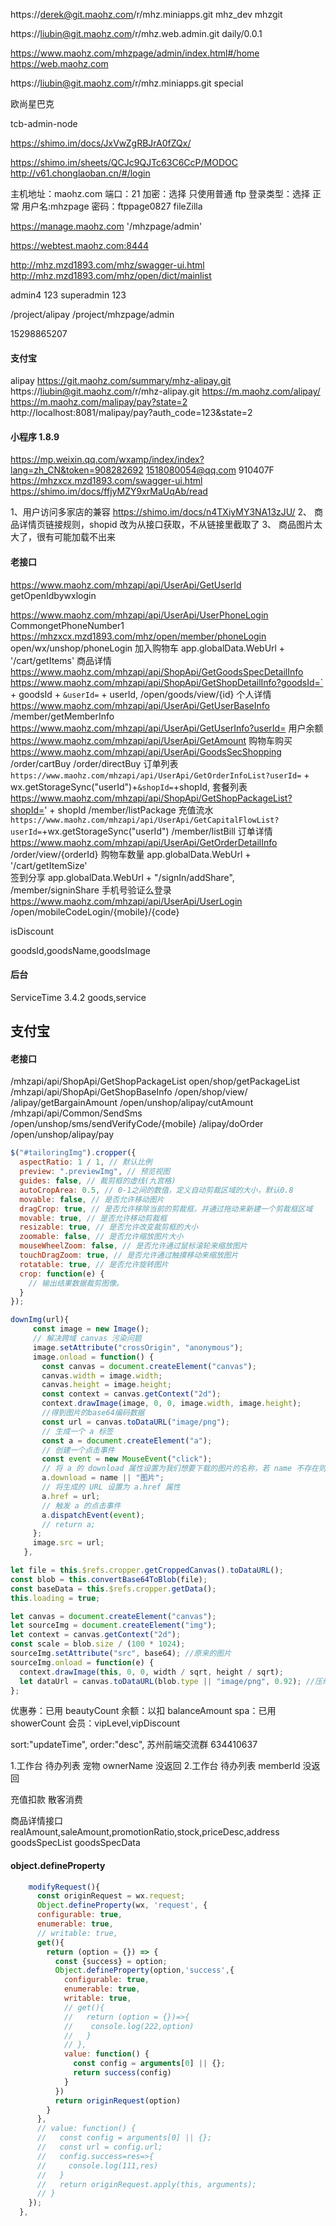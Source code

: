 https://derek@git.maohz.com/r/mhz.miniapps.git
mhz_dev mhzgit

https://liubin@git.maohz.com/r/mhz.web.admin.git
daily/0.0.1

https://www.maohz.com/mhzpage/admin/index.html#/home https://web.maohz.com

https://liubin@git.maohz.com/r/mhz.miniapps.git
special

欧尚星巴克

tcb-admin-node

https://shimo.im/docs/JxVwZgRBJrA0fZQx/

<!-- 需求池 -->
https://shimo.im/sheets/QCJc9QJTc63C6CcP/MODOC
http://v61.chonglaoban.cn/#/login

主机地址：maohz.com 端口：21 加密：选择 只使用普通 ftp
登录类型：选择 正常 用户名:mhzpage 密码：ftppage0827
fileZilla

https://manage.maohz.com
'/mhzpage/admin'

https://webtest.maohz.com:8444

http://mhz.mzd1893.com/mhz/swagger-ui.html
http://mhz.mzd1893.com/mhz/open/dict/mainlist

admin4
123
superadmin 123

/project/alipay
/project/mhzpage/admin

15298865207

#### 支付宝

alipay https://git.maohz.com/summary/mhz-alipay.git https://liubin@git.maohz.com/r/mhz-alipay.git
https://m.maohz.com/alipay/
https://m.maohz.com/malipay/pay?state=2
http://localhost:8081/malipay/pay?auth_code=123&state=2

#### 小程序 1.8.9

https://mp.weixin.qq.com/wxamp/index/index?lang=zh_CN&token=908282692
1518080054@qq.com 910407F
https://mhzxcx.mzd1893.com/swagger-ui.html
https://shimo.im/docs/ffjyMZY9xrMaUqAb/read

1、用户访问多家店的兼容
https://shimo.im/docs/n4TXiyMY3NA13zJU/
2、 商品详情页链接规则，shopid 改为从接口获取，不从链接里截取了
3、 商品图片太大了，很有可能加载不出来

#### 老接口

https://www.maohz.com/mhzapi/api/UserApi/GetUserId getOpenIdbywxlogin

https://www.maohz.com/mhzapi/api/UserApi/UserPhoneLogin CommongetPhoneNumber1 https://mhzxcx.mzd1893.com/mhz/open/member/phoneLogin
open/wx/unshop/phoneLogin
加入购物车
app.globalData.WebUrl + '/cart/getItems'
商品详情
https://www.maohz.com/mhzapi/api/ShopApi/GetGoodsSpecDetailInfo
https://www.maohz.com/mhzapi/api/ShopApi/GetShopDetailInfo?goodsId=` + goodsId + `&userId=` + userId, /open/goods/view/{id}
个人详情
https://www.maohz.com/mhzapi/api/UserApi/GetUserBaseInfo /member/getMemberInfo
https://www.maohz.com/mhzapi/api/UserApi/GetUserInfo?userId=
用户余额 https://www.maohz.com/mhzapi/api/UserApi/GetAmount
购物车购买 https://www.maohz.com/mhzapi/api/UserApi/GoodsSecShopping /order/cartBuy /order/directBuy
订单列表 `https://www.maohz.com/mhzapi/api/UserApi/GetOrderInfoList?userId=` + wx.getStorageSync("userId")+`&shopId=`+shopId,
套餐列表 https://www.maohz.com/mhzapi/api/ShopApi/GetShopPackageList?shopId=' + shopId /member/listPackage
充值流水 `https://www.maohz.com/mhzapi/api/UserApi/GetCapitalFlowList?userId=`+wx.getStorageSync("userId") /member/listBill
订单详情 https://www.maohz.com/mhzapi/api/UserApi/GetOrderDetailInfo /order/view/{orderId}
购物车数量 app.globalData.WebUrl + '/cart/getItemSize'  
签到分享 app.globalData.WebUrl + "/signIn/addShare", /member/signinShare
手机号验证么登录 https://www.maohz.com/mhzapi/api/UserApi/UserLogin /open/mobileCodeLogin/{mobile}/{code}

isDiscount

goodsId,goodsName,goodsImage

#### 后台 

ServiceTime
3.4.2
goods,service



## 支付宝

#### 老接口

/mhzapi/api/ShopApi/GetShopPackageList open/shop/getPackageList
/mhzapi/api/ShopApi/GetShopBaseInfo /open/shop/view/
/alipay/getBargainAmount /open/unshop/alipay/cutAmount
/mhzapi/api/Common/SendSms /open/unshop/sms/sendVerifyCode/{mobile}
/alipay/doOrder /open/unshop/alipay/pay

```js
$("#tailoringImg").cropper({
  aspectRatio: 1 / 1, // 默认比例
  preview: ".previewImg", // 预览视图
  guides: false, // 裁剪框的虚线(九宫格)
  autoCropArea: 0.5, // 0-1之间的数值，定义自动剪裁区域的大小，默认0.8
  movable: false, // 是否允许移动图片
  dragCrop: true, // 是否允许移除当前的剪裁框，并通过拖动来新建一个剪裁框区域
  movable: true, // 是否允许移动剪裁框
  resizable: true, // 是否允许改变裁剪框的大小
  zoomable: false, // 是否允许缩放图片大小
  mouseWheelZoom: false, // 是否允许通过鼠标滚轮来缩放图片
  touchDragZoom: true, // 是否允许通过触摸移动来缩放图片
  rotatable: true, // 是否允许旋转图片
  crop: function(e) {
    // 输出结果数据裁剪图像。
  }
});
```

```js
downImg(url){
     const image = new Image();
     // 解决跨域 canvas 污染问题
     image.setAttribute("crossOrigin", "anonymous");
     image.onload = function() {
       const canvas = document.createElement("canvas");
       canvas.width = image.width;
       canvas.height = image.height;
       const context = canvas.getContext("2d");
       context.drawImage(image, 0, 0, image.width, image.height);
       //得到图片的base64编码数据
       const url = canvas.toDataURL("image/png");
       // 生成一个 a 标签
       const a = document.createElement("a");
       // 创建一个点击事件
       const event = new MouseEvent("click");
       // 将 a 的 download 属性设置为我们想要下载的图片的名称，若 name 不存在则使用'图片'作为默认名称
       a.download = name || "图片";
       // 将生成的 URL 设置为 a.href 属性
       a.href = url;
       // 触发 a 的点击事件
       a.dispatchEvent(event);
       // return a;
     };
     image.src = url;
   },
```

```js
let file = this.$refs.cropper.getCroppedCanvas().toDataURL();
const blob = this.convertBase64ToBlob(file);
const baseData = this.$refs.cropper.getData();
this.loading = true;

let canvas = document.createElement("canvas");
let sourceImg = document.createElement("img");
let context = canvas.getContext("2d");
const scale = blob.size / (100 * 1024);
sourceImg.setAttribute("src", base64); //原来的图片
sourceImg.onload = function(e) {
  context.drawImage(this, 0, 0, width / sqrt, height / sqrt);
  let dataUrl = canvas.toDataURL(blob.type || "image/png", 0.92); //压缩后的图片
};
```

优惠券：已用 beautyCount
余额：以扣 balanceAmount
spa：已用 showerCount
会员：vipLevel,vipDiscount

sort:"updateTime",
order:"desc",
苏州前端交流群 634410637

1.工作台 待办列表 宠物 ownerName 没返回 2.工作台 待办列表 memberId 没返回

充值扣款 散客消费

商品详情接口
realAmount,saleAmount,promotionRatio,stock,priceDesc,address
goodsSpecList goodsSpecData

#### object.defineProperty

```js
    modifyRequest(){
      const originRequest = wx.request;
      Object.defineProperty(wx, 'request', {
      configurable: true,
      enumerable: true,
      // writable: true,
      get(){
        return (option = {}) => {
          const {success} = option;
          Object.defineProperty(option,'success',{
            configurable: true,
            enumerable: true,
            writable: true,
            // get(){
            //   return (option = {})=>{
            //    console.log(222,option)
            //   }
            // },
            value: function() {
              const config = arguments[0] || {};
              return success(config)
            }
          })
          return originRequest(option)
        }
      },
      // value: function() {
      //   const config = arguments[0] || {};
      //   const url = config.url;
      //   config.success=res=>{
      //     console.log(111,res)
      //   }
      //   return originRequest.apply(this, arguments);
      // }
    });
  },
```

